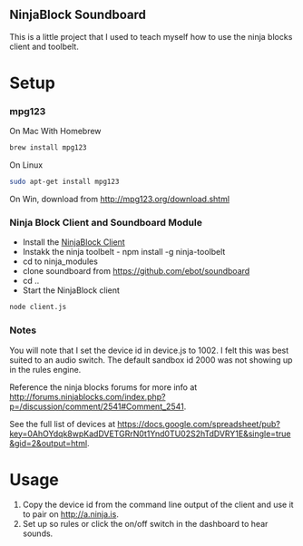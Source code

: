 NinjaBlock Soundboard
---------------------

This is a little project that I used to teach myself how to use the
ninja blocks client and toolbelt.

Setup
=====================

### mpg123 ###

On Mac With Homebrew

```bash
brew install mpg123
```

On Linux

```bash
sudo apt-get install mpg123
```

On Win, download from http://mpg123.org/download.shtml

### Ninja Block Client and Soundboard Module ###

* Install the [NinjaBlock Client](http://ninjablocks.com/blogs/how-to/7195176-hack-like-a-ninja-blocks-developer)
* Instakk the ninja toolbelt - npm install -g ninja-toolbelt
* cd to ninja_modules
* clone soundboard from https://github.com/ebot/soundboard
* cd ..
* Start the NinjaBlock client

```bash
node client.js
```

### Notes ###

You will note that I set the device id in device.js to 1002. I felt this
was best suited to an audio switch. The default sandbox id 2000 was not
showing up in the rules engine.

Reference the ninja blocks forums for more info at
http://forums.ninjablocks.com/index.php?p=/discussion/comment/2541#Comment_2541.

See the full list of devices at https://docs.google.com/spreadsheet/pub?key=0AhOYdqk8wpKadDVETGRrN0t1Ynd0TU02S2hTdDVRY1E&single=true&gid=2&output=html. 

Usage
=======================

1. Copy the device id from the command line output of the client and use it
   to pair on http://a.ninja.is.
2. Set up so rules or click the on/off switch in the dashboard to hear
   sounds.
